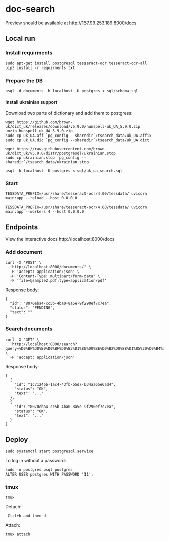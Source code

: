 # doc-search

Preview should be available at http://167.99.253.189:8000/docs

## Local run

### Install requirments

    sudo apt-get install postgresql tesseract-ocr tesseract-ocr-all
    pip3 install -r requirments.txt

### Prepare the DB

    psql -d documents -h localhost -U postgres < sql/schema.sql

#### Install ukrainian support

Download two parts of dictionary and add them to postgress:

    wget https://github.com/brown-uk/dict_uk/releases/download/v5.9.0/hunspell-uk_UA_5.9.0.zip
    unzip hunspell-uk_UA_5.9.0.zip
    sudo cp uk_UA.aff `pg_config --sharedir`/tsearch_data/uk_UA.affix
    sudo cp uk_UA.dic `pg_config --sharedir`/tsearch_data/uk_UA.dict

    wget https://raw.githubusercontent.com/brown-uk/dict_uk/v5.9.0/distr/postgresql/ukrainian.stop
    sudo cp ukrainian.stop `pg_config --sharedir`/tsearch_data/ukrainian.stop

    psql -h localhost -U postgres < sql/uk_ua_search.sql

### Start

    TESSDATA_PREFIX=/usr/share/tesseract-ocr/4.00/tessdata/ uvicorn main:app --reload --host 0.0.0.0

    TESSDATA_PREFIX=/usr/share/tesseract-ocr/4.00/tessdata/ uvicorn main:app --workers 4 --host 0.0.0.0

## Endpoints

View the interactive docs http://localhost:8000/docs

### Add document

    curl -X 'POST' \
      'http://localhost:8000/documents/' \
      -H 'accept: application/json' \
      -H 'Content-Type: multipart/form-data' \
      -F 'file=@sample2.pdf;type=application/pdf'

Response body:

    {
      "id": "8070eba4-cc5b-4ba0-8a5e-9f290ef7c7ea",
      "status": "PENDING",
      "text": ""
    }

### Search documents

    curl -X 'GET' \
      'http://localhost:8000/search?query=%D0%BF%D0%B0%D0%BF%D0%B5%D1%80%D0%BE%D0%B2%D0%B8%D1%85%20%D0%B4%D0%BE%D0%BA%D1%83%D0%BC%D0%B5%D0%BD%D1%82%D1%96%D0%B2' \
      -H 'accept: application/json'

Response body:

    [
      {
        "id": "1c71246b-1ac4-43fb-b5d7-634aa65e6ad4",
        "status": "OK",
        "text": "..."
      },
      {
        "id": "8070eba4-cc5b-4ba0-8a5e-9f290ef7c7ea",
        "status": "OK",
        "text": "..."
      }
    ]


## Deploy

    sudo systemctl start postgresql.service

To log in without a password:

    sudo -u postgres psql postgres
    ALTER USER postgres WITH PASSWORD '11';

### tmux

    tmux

Detach:

     Ctrl+b and then d
   
Attach:

    tmux attach
